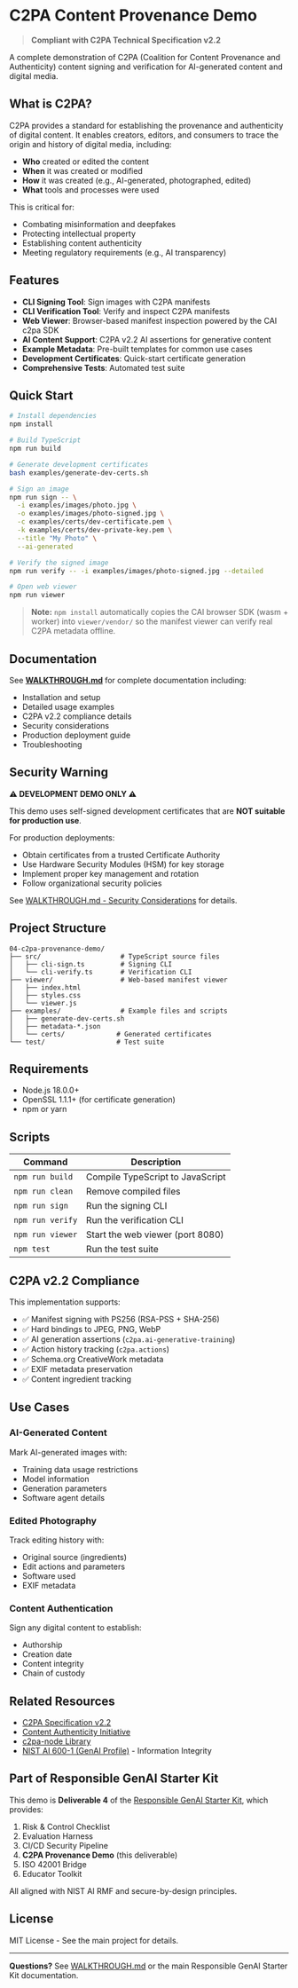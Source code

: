 # C2PA Content Provenance Demo

> **Compliant with C2PA Technical Specification v2.2**

A complete demonstration of C2PA (Coalition for Content Provenance and Authenticity) content signing and verification for AI-generated content and digital media.

## What is C2PA?

C2PA provides a standard for establishing the provenance and authenticity of digital content. It enables creators, editors, and consumers to trace the origin and history of digital media, including:

- **Who** created or edited the content
- **When** it was created or modified
- **How** it was created (e.g., AI-generated, photographed, edited)
- **What** tools and processes were used

This is critical for:
- Combating misinformation and deepfakes
- Protecting intellectual property
- Establishing content authenticity
- Meeting regulatory requirements (e.g., AI transparency)

## Features

- **CLI Signing Tool**: Sign images with C2PA manifests
- **CLI Verification Tool**: Verify and inspect C2PA manifests
- **Web Viewer**: Browser-based manifest inspection powered by the CAI c2pa SDK
- **AI Content Support**: C2PA v2.2 AI assertions for generative content
- **Example Metadata**: Pre-built templates for common use cases
- **Development Certificates**: Quick-start certificate generation
- **Comprehensive Tests**: Automated test suite

## Quick Start

```bash
# Install dependencies
npm install

# Build TypeScript
npm run build

# Generate development certificates
bash examples/generate-dev-certs.sh

# Sign an image
npm run sign -- \
  -i examples/images/photo.jpg \
  -o examples/images/photo-signed.jpg \
  -c examples/certs/dev-certificate.pem \
  -k examples/certs/dev-private-key.pem \
  --title "My Photo" \
  --ai-generated

# Verify the signed image
npm run verify -- -i examples/images/photo-signed.jpg --detailed

# Open web viewer
npm run viewer
```

> **Note:** `npm install` automatically copies the CAI browser SDK (wasm + worker) into `viewer/vendor/` so the manifest viewer can verify real C2PA metadata offline.

## Documentation

See **[WALKTHROUGH.md](./WALKTHROUGH.md)** for complete documentation including:
- Installation and setup
- Detailed usage examples
- C2PA v2.2 compliance details
- Security considerations
- Production deployment guide
- Troubleshooting

## Security Warning

**⚠ DEVELOPMENT DEMO ONLY ⚠**

This demo uses self-signed development certificates that are **NOT suitable for production use**.

For production deployments:
- Obtain certificates from a trusted Certificate Authority
- Use Hardware Security Modules (HSM) for key storage
- Implement proper key management and rotation
- Follow organizational security policies

See [WALKTHROUGH.md - Security Considerations](./WALKTHROUGH.md#security-considerations) for details.

## Project Structure

```
04-c2pa-provenance-demo/
├── src/                    # TypeScript source files
│   ├── cli-sign.ts         # Signing CLI
│   └── cli-verify.ts       # Verification CLI
├── viewer/                 # Web-based manifest viewer
│   ├── index.html
│   ├── styles.css
│   └── viewer.js
├── examples/               # Example files and scripts
│   ├── generate-dev-certs.sh
│   ├── metadata-*.json
│   └── certs/             # Generated certificates
└── test/                  # Test suite
```

## Requirements

- Node.js 18.0.0+
- OpenSSL 1.1.1+ (for certificate generation)
- npm or yarn

## Scripts

| Command | Description |
|---------|-------------|
| `npm run build` | Compile TypeScript to JavaScript |
| `npm run clean` | Remove compiled files |
| `npm run sign` | Run the signing CLI |
| `npm run verify` | Run the verification CLI |
| `npm run viewer` | Start the web viewer (port 8080) |
| `npm test` | Run the test suite |

## C2PA v2.2 Compliance

This implementation supports:
- ✅ Manifest signing with PS256 (RSA-PSS + SHA-256)
- ✅ Hard bindings to JPEG, PNG, WebP
- ✅ AI generation assertions (`c2pa.ai-generative-training`)
- ✅ Action history tracking (`c2pa.actions`)
- ✅ Schema.org CreativeWork metadata
- ✅ EXIF metadata preservation
- ✅ Content ingredient tracking

## Use Cases

### AI-Generated Content
Mark AI-generated images with:
- Training data usage restrictions
- Model information
- Generation parameters
- Software agent details

### Edited Photography
Track editing history with:
- Original source (ingredients)
- Edit actions and parameters
- Software used
- EXIF metadata

### Content Authentication
Sign any digital content to establish:
- Authorship
- Creation date
- Content integrity
- Chain of custody

## Related Resources

- [C2PA Specification v2.2](https://c2pa.org/specifications/specifications/2.2/specs/C2PA_Specification.html)
- [Content Authenticity Initiative](https://contentauthenticity.org/)
- [c2pa-node Library](https://www.npmjs.com/package/c2pa-node)
- [NIST AI 600-1 (GenAI Profile)](https://doi.org/10.6028/NIST.AI.600-1) - Information Integrity

## Part of Responsible GenAI Starter Kit

This demo is **Deliverable 4** of the [Responsible GenAI Starter Kit](../../README.md), which provides:

1. Risk & Control Checklist
2. Evaluation Harness
3. CI/CD Security Pipeline
4. **C2PA Provenance Demo** (this deliverable)
5. ISO 42001 Bridge
6. Educator Toolkit

All aligned with NIST AI RMF and secure-by-design principles.

## License

MIT License - See the main project for details.

---

**Questions?** See [WALKTHROUGH.md](./WALKTHROUGH.md) or the main Responsible GenAI Starter Kit documentation.
